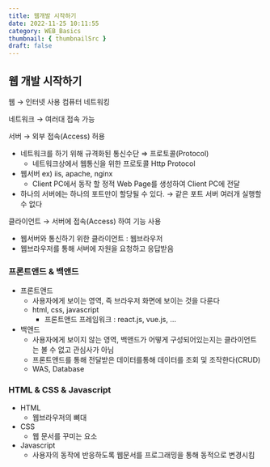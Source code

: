 ```yaml
---
title: 웹개발 시작하기
date: 2022-11-25 10:11:55
category: WEB_Basics
thumbnail: { thumbnailSrc }
draft: false
---
```


## 웹 개발 시작하기

웹 → 인터넷 사용 컴퓨터 네트워킹

네트워크 → 여러대 접속 가능

서버 → 외부 접속(Access) 허용

- 네트워크를 하기 위해 규격화된 통신수단 ⇒ 프로토콜(Protocol)
    - 네트워크상에서 웹통신을 위한 프로토콜 Http Protocol
- 웹서버 ex) iis, apache, nginx
    - Client PC에서 동작 할 정적 Web Page를 생성하여 Client PC에 전달
- 하나의 서버에는 하나의 포트만이 할당될 수 있다. → 같은 포트 서버 여러개 실행할 수 없다

클라이언트 → 서버에 접속(Access) 하여 기능 사용

- 웹서버와 통신하기 위한 클라이언트 : 웹브라우저
- 웹브라우저를 통해 서버에 자원을 요청하고 응답받음

### 프론트앤드 & 백앤드

- 프론트앤드
    - 사용자에게 보이는 영역, 즉 브라우저 화면에 보이는 것을 다룬다
    - html, css, javascript
        - 프론트앤드 프레임워크 : react.js, vue.js, …
- 백앤드
    - 사용자에게 보이지 않는 영역, 백앤드가 어떻게 구성되어있는지는 클라이언트는 볼 수 없고 관심사가 아님
    - 프론트앤드를 통해 전달받은 데이터를통해 데이터를 조회 및 조작한다(CRUD)
    - WAS, Database

### HTML & CSS & Javascript

- HTML
    - 웹브라우저의 뼈대
- CSS
    - 웹 문서를 꾸미는 요소
- Javascript
    - 사용자의 동작에 반응하도록 웹문서를 프로그래밍을 통해 동적으로 변경시킴

